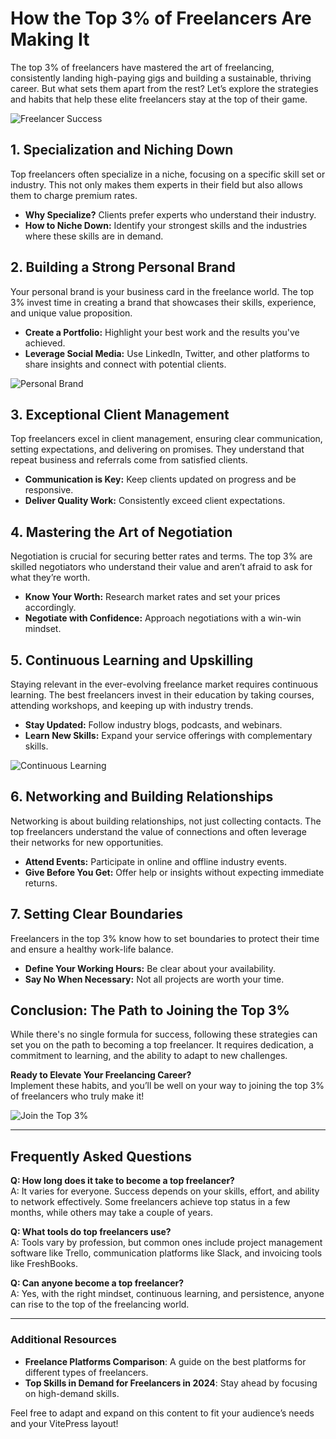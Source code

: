 # How the Top 3% of Freelancers Are Making It

The top 3% of freelancers have mastered the art of freelancing, consistently landing high-paying gigs and building a sustainable, thriving career. But what sets them apart from the rest? Let’s explore the strategies and habits that help these elite freelancers stay at the top of their game.

![Freelancer Success](./images/top-freelancer-success.png)

## 1. Specialization and Niching Down

Top freelancers often specialize in a niche, focusing on a specific skill set or industry. This not only makes them experts in their field but also allows them to charge premium rates.

- **Why Specialize?** Clients prefer experts who understand their industry.
- **How to Niche Down:** Identify your strongest skills and the industries where these skills are in demand.

<SpecializationAnimation />

## 2. Building a Strong Personal Brand

Your personal brand is your business card in the freelance world. The top 3% invest time in creating a brand that showcases their skills, experience, and unique value proposition.

- **Create a Portfolio:** Highlight your best work and the results you've achieved.
- **Leverage Social Media:** Use LinkedIn, Twitter, and other platforms to share insights and connect with potential clients.

![Personal Brand](./images/personal-branding.png)

## 3. Exceptional Client Management

Top freelancers excel in client management, ensuring clear communication, setting expectations, and delivering on promises. They understand that repeat business and referrals come from satisfied clients.

- **Communication is Key:** Keep clients updated on progress and be responsive.
- **Deliver Quality Work:** Consistently exceed client expectations.

<ClientManagementAnimation />

## 4. Mastering the Art of Negotiation

Negotiation is crucial for securing better rates and terms. The top 3% are skilled negotiators who understand their value and aren’t afraid to ask for what they’re worth.

- **Know Your Worth:** Research market rates and set your prices accordingly.
- **Negotiate with Confidence:** Approach negotiations with a win-win mindset.

## 5. Continuous Learning and Upskilling

Staying relevant in the ever-evolving freelance market requires continuous learning. The best freelancers invest in their education by taking courses, attending workshops, and keeping up with industry trends.

- **Stay Updated:** Follow industry blogs, podcasts, and webinars.
- **Learn New Skills:** Expand your service offerings with complementary skills.

![Continuous Learning](./images/continuous-learning.png)

## 6. Networking and Building Relationships

Networking is about building relationships, not just collecting contacts. The top freelancers understand the value of connections and often leverage their networks for new opportunities.

- **Attend Events:** Participate in online and offline industry events.
- **Give Before You Get:** Offer help or insights without expecting immediate returns.

<NetworkingAnimation />

## 7. Setting Clear Boundaries

Freelancers in the top 3% know how to set boundaries to protect their time and ensure a healthy work-life balance.

- **Define Your Working Hours:** Be clear about your availability.
- **Say No When Necessary:** Not all projects are worth your time.

## Conclusion: The Path to Joining the Top 3%

While there's no single formula for success, following these strategies can set you on the path to becoming a top freelancer. It requires dedication, a commitment to learning, and the ability to adapt to new challenges.

**Ready to Elevate Your Freelancing Career?**  
Implement these habits, and you’ll be well on your way to joining the top 3% of freelancers who truly make it!

![Join the Top 3%](./images/join-top-3-percent.png)

---

## Frequently Asked Questions

**Q: How long does it take to become a top freelancer?**  
A: It varies for everyone. Success depends on your skills, effort, and ability to network effectively. Some freelancers achieve top status in a few months, while others may take a couple of years.

**Q: What tools do top freelancers use?**  
A: Tools vary by profession, but common ones include project management software like Trello, communication platforms like Slack, and invoicing tools like FreshBooks.

**Q: Can anyone become a top freelancer?**  
A: Yes, with the right mindset, continuous learning, and persistence, anyone can rise to the top of the freelancing world.

---

### Additional Resources

- **Freelance Platforms Comparison**: A guide on the best platforms for different types of freelancers.
- **Top Skills in Demand for Freelancers in 2024**: Stay ahead by focusing on high-demand skills.

Feel free to adapt and expand on this content to fit your audience’s needs and your VitePress layout!
